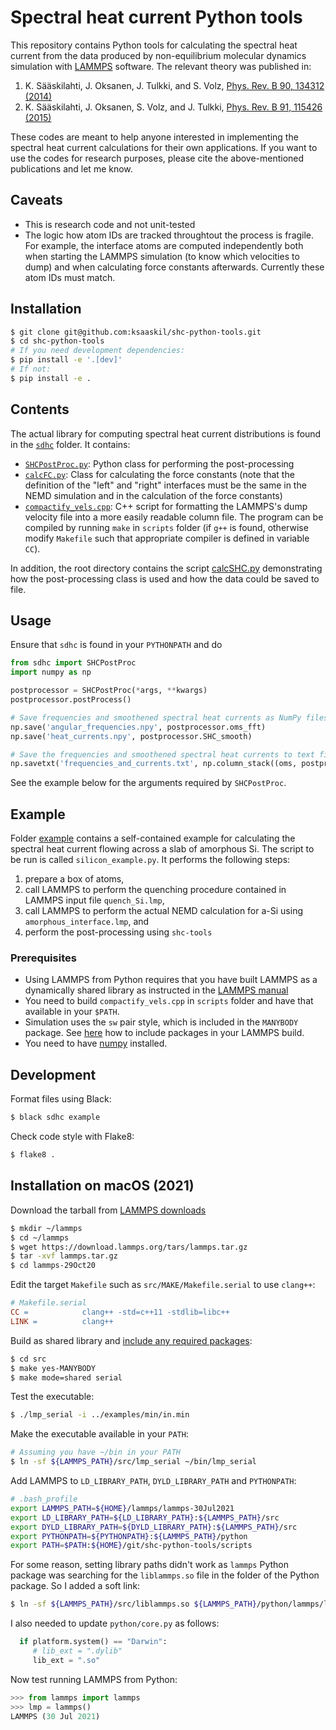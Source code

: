# Spectral heat current Python tools

This repository contains Python tools for calculating the spectral heat current from the data produced by non-equilibrium molecular dynamics simulation with [LAMMPS](http://lammps.sandia.gov) software. The relevant theory was published in:

1) K. Sääskilahti, J. Oksanen, J. Tulkki, and S. Volz, [Phys. Rev. B 90, 134312 (2014)](https://journals.aps.org/prb/abstract/10.1103/PhysRevB.90.134312)
2) K. Sääskilahti, J. Oksanen, S. Volz, and J. Tulkki, [Phys. Rev. B 91, 115426 (2015)](https://journals.aps.org/prb/abstract/10.1103/PhysRevB.92.245411)

These codes are meant to help anyone interested in implementing the spectral heat current calculations for their own applications. If you want to use the codes for research purposes, please cite the above-mentioned publications and let me know.

## Caveats

- This is research code and not unit-tested
- The logic how atom IDs are tracked throughtout the process is fragile. For example, the interface atoms are computed independently both when starting the LAMMPS simulation (to know which velocities to dump) and when calculating force constants afterwards. Currently these atom IDs must match.

## Installation

```bash
$ git clone git@github.com:ksaaskil/shc-python-tools.git
$ cd shc-python-tools
# If you need development dependencies:
$ pip install -e '.[dev]'
# If not:
$ pip install -e .
```

## Contents

The actual library for computing spectral heat current distributions is found
in the [`sdhc`](./sdhc) folder. It contains:

- [`SHCPostProc.py`](./sdhc/SHCPostProc.py): Python class for performing the post-processing
- [`calcFC.py`](./sdhc/calcFC.py): Class for calculating the force constants (note that the definition of the "left" and "right" interfaces must be the same in the NEMD simulation and in the calculation of the force constants)
- [`compactify_vels.cpp`](./scripts/compactify_vels.cpp): C++ script for formatting the LAMMPS's dump velocity file into a more easily readable column file. The program can be compiled by running `make` in `scripts` folder (if `g++` is found, otherwise modify `Makefile` such that appropriate compiler is defined in variable `CC`).

In addition, the root directory contains the script [calcSHC.py](./calcSHC.py) demonstrating how the post-processing class is used and how the data could be saved to file.

## Usage

Ensure that `sdhc` is found in your `PYTHONPATH` and do

```python
from sdhc import SHCPostProc
import numpy as np

postprocessor = SHCPostProc(*args, **kwargs)
postprocessor.postProcess()

# Save frequencies and smoothened spectral heat currents as NumPy files
np.save('angular_frequencies.npy', postprocessor.oms_fft)
np.save('heat_currents.npy', postprocessor.SHC_smooth)

# Save the frequencies and smoothened spectral heat currents to text file
np.savetxt('frequencies_and_currents.txt', np.column_stack((oms, postprocessor.SHC_smooth)))
```

See the example below for the arguments required by `SHCPostProc`.

## Example

Folder [example](./example) contains a self-contained example for calculating the spectral heat current flowing across a slab of amorphous Si. The script to be run is called `silicon_example.py`. It performs the following steps:

1. prepare a box of atoms,
1. call LAMMPS to perform the quenching procedure contained in LAMMPS input file `quench_Si.lmp`,
1. call LAMMPS to perform the actual NEMD calculation for a-Si using `amorphous_interface.lmp`, and
1. perform the post-processing using `shc-tools`

### Prerequisites

- Using LAMMPS from Python requires that you have built LAMMPS as a dynamically shared library as instructed in the [LAMMPS manual](http://lammps.sandia.gov/doc/Section_python.html)
- You need to build `compactify_vels.cpp` in `scripts` folder and have that available in your `$PATH`.
- Simulation uses the `sw` pair style, which is included in the `MANYBODY` package.
See [here](https://lammps.sandia.gov/doc/Build_package.html) how to include packages in your
LAMMPS build.
- You need to have [numpy](https://docs.scipy.org/doc/numpy/index.html) installed.

## Development

Format files using Black:

```bash
$ black sdhc example
```

Check code style with Flake8:

```bash
$ flake8 .
```

## Installation on macOS (2021)

Download the tarball from [LAMMPS downloads](https://www.lammps.org/download.html)

```bash
$ mkdir ~/lammps
$ cd ~/lammps
$ wget https://download.lammps.org/tars/lammps.tar.gz
$ tar -xvf lammps.tar.gz
$ cd lammps-29Oct20
```

Edit the target `Makefile` such as `src/MAKE/Makefile.serial` to use `clang++`:

```Makefile
# Makefile.serial
CC =            clang++ -std=c++11 -stdlib=libc++
LINK =          clang++
```

Build as shared library and [include any required packages](https://docs.lammps.org/Build_package.html):

```bash
$ cd src
$ make yes-MANYBODY
$ make mode=shared serial
```

Test the executable:

```bash
$ ./lmp_serial -i ../examples/min/in.min
```

Make the executable available in your `PATH`:

```bash
# Assuming you have ~/bin in your PATH
$ ln -sf ${LAMMPS_PATH}/src/lmp_serial ~/bin/lmp_serial
```

Add LAMMPS to `LD_LIBRARY_PATH`, `DYLD_LIBRARY_PATH` and `PYTHONPATH`:

```bash
# .bash_profile
export LAMMPS_PATH=${HOME}/lammps/lammps-30Jul2021
export LD_LIBRARY_PATH=${LD_LIBRARY_PATH}:${LAMMPS_PATH}/src
export DYLD_LIBRARY_PATH=${DYLD_LIBRARY_PATH}:${LAMMPS_PATH}/src
export PYTHONPATH=${PYTHONPATH}:${LAMMPS_PATH}/python
export PATH=$PATH:${HOME}/git/shc-python-tools/scripts
```

For some reason, setting library paths didn't work as `lammps` Python package was searching for the `liblammps.so` file in the folder of the Python package. So I added a soft link:

```bash
$ ln -sf ${LAMMPS_PATH}/src/liblammps.so ${LAMMPS_PATH}/python/lammps/liblammps.so
```

I also needed to update `python/core.py` as follows:

```python
  if platform.system() == "Darwin":
     # lib_ext = ".dylib"
     lib_ext = ".so"
```

Now test running LAMMPS from Python:

```python
>>> from lammps import lammps
>>> lmp = lammps()
LAMMPS (30 Jul 2021)
```
